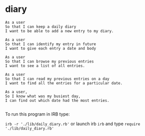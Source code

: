 # diary
```
As a user
So that I can keep a daily diary
I want to be able to add a new entry to my diary.

As a user
So that I can identify my entry in future
I want to give each entry a date and body

As a user
So that I can browse my previous entries
I want to see a list of all entries.

As a user
So that I can read my previous entries on a day
I want to find all the entries for a particular date.

As a user,
So I know what was my busiest day,
I can find out which date had the most entries.


```

To run this program in IRB type:

`irb -r './lib/daily_diary.rb'`
or
launch irb
`irb`
and type
`require './lib/daily_diary.rb'`
